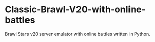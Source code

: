 # Classic-Brawl-V20-with-online-battles
Brawl Stars v20 server emulator with online battles written in Python.
